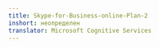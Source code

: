 ```yaml
---
title: Skype-for-Business-online-Plan-2
inshort: неопределен
translator: Microsoft Cognitive Services
---
```




